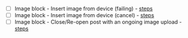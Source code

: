 - [ ] Image block - Insert image from device (failing) - [steps](https://github.com/wordpress-mobile/test-cases/blob/master/test-cases/gutenberg/image.md#tc001)
- [ ] Image block - Insert image from device (cancel) - [steps](https://github.com/wordpress-mobile/test-cases/blob/master/test-cases/gutenberg/image.md#tc002)
- [ ] Image block - Close/Re-open post with an ongoing image upload - [steps](https://github.com/wordpress-mobile/test-cases/blob/master/test-cases/gutenberg/image.md#tc004)
